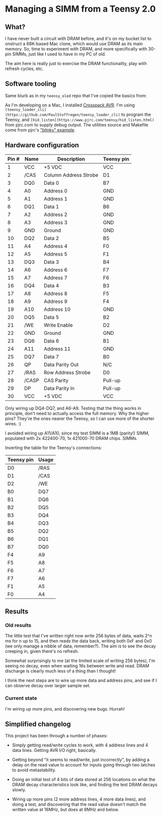 # Managing a SIMM from a Teensy 2.0

## What?

I have never built a circuit with DRAM before, and it's on my bucket
list to onstruct a 68K-based Mac clone, which would use DRAM as its
main memory. So, time to experiment with DRAM, and more specifically
with 30-pin SIMMs, just like I used to have in my PC of old.

The aim here is really just to exercise the DRAM functionality, play
with refresh cycles, etc.

## Software tooling

Same blurb as in my `teensy_oled` repo that I've copied the basics
from:

As I'm developing on a Mac, I installed [Crosspack
AVR](https://www.obdev.at/products/crosspack/index.html). I'm using
`[teensy_loader_cli](https://github.com/PaulStoffregen/teensy_loader_cli)`
to program the Teensy, and
`[hid_listen](https://www.pjrc.com/teensy/hid_listen.html)` from
pjrc.com to supply debug output. The utilities source and Makefile
come from pjrc's ["blinky"
example](https://www.pjrc.com/teensy/blinky.zip).

## Hardware configuration

| Pin # | Name  | Description           | Teensy pin |
| ----- | ----  | --------------------- | ---------- |
| 1     | VCC   | +5 VDC                | VCC        |
| 2     | /CAS  | Column Address Strobe | D1         |
| 3     | DQ0   | Data 0                | B7         |
| 4     | A0    | Address 0             | GND        |
| 5     | A1    | Address 1             | GND        |
| 6     | DQ1   | Data 1                | B6         |
| 7     | A2    | Address 2             | GND        |
| 8     | A3    | Address 3             | GND        |
| 9     | GND   | Ground                | GND        |
| 10    | DQ2   | Data 2                | B5         |
| 11    | A4    | Address 4             | F0         |
| 12    | A5    | Address 5             | F1         |
| 13    | DQ3   | Data 3                | B4         |
| 14    | A6    | Address 6             | F7         |
| 15    | A7    | Address 7             | F6         |
| 16    | DQ4   | Data 4                | B3         |
| 17    | A8    | Address 8             | F5         |
| 18    | A9    | Address 9             | F4         |
| 19    | A10   | Address 10            | GND        |
| 20    | DQ5   | Data 5                | B2         |
| 21    | /WE   | Write Enable          | D2         |
| 22    | GND   | Ground                | GND        |
| 23    | DQ6   | Data 6                | B1         |
| 24    | A11   | Address 11            | GND        |
| 25    | DQ7   | Data 7                | B0         |
| 26    | QP    | Data Parity Out       | N/C        |
| 27    | /RAS  | Row Address Strobe    | D0         |
| 28    | /CASP | CAS Parity            | Pull-up    |
| 29    | DP    | Data Parity In        | Pull-up    |
| 30    | VCC   | +5 VDC                | VCC        |

Only wiring up DQ4-DQ7, and A6-A9. Testing that the thing works in
principle, don't need to actually access the full memory. Why the
higher pins? They're the ones nearer the Teensy, so I can use more of
the shorter wires. :)

I avoided wiring up A11/A10, since my test SIMM is a 1MB (parity!)
SIMM, populated with 2x 422400-70, 1x 421000-70 DRAM chips. SIMMs.

Inverting the table for the Teensy's connections:

| Teensy pin | Usage |
| ---------- | ----- |
| D0         | /RAS  |
| D1         | /CAS  |
| D2         | /WE   |
| B0         | DQ7   |
| B1         | DQ6   |
| B2         | DQ5   |
| B3         | DQ4   |
| B4         | DQ3   |
| B5         | DQ2   |
| B6         | DQ1   |
| B7         | DQ0   |
| F4         | A9    |
| F5         | A8    |
| F6         | A7    |
| F7         | A6    |
| F1         | A5    |
| F0         | A4    |

## Results

### Old results

The little test that I've written right now write 256 bytes of data,
waits 2^n ms for n up to 15, and then reads the data back, writing
both 0xF and 0x0 (we only manage a nibble of data, remember?). The aim
is to see the decay creeping in, given there's no refresh.

Somewhat surprisingly to me (at the limited scale of writing 256
bytes), I'm seeing no decay, even when waiting 16s between write and
read. DRAM discharge is clearly much less of a thing than I thought!

I think the next steps are to wire up more data and address pins, and
see if I can observe decay over larger sample set.

### Current state

I'm wiring up more pins, and discovering new bugs. Hurrah!

## Simplified changelog

This project has been through a number of phases:

 * Simply getting read/write cycles to work, with 4 address lines and
   4 data lines. Getting AVR I/O right, basically.

 * Getting beyond "it seems to read/write, just incorrectly", by
   adding a delay on the read value to account for inputs going
   through two latches to avoid metastability.

 * Doing an initial test of 4 bits of data stored at 256 locations on
   what the DRAM decay characteristics look like, and finding the test
   DRAM decays slowly.

 * Wiring up more pins (2 more address lines, 4 more data lines), and
   doing a test, and discovering that the read value doesn't match the
   written value at 16MHz, but does at 8MHz and below.
